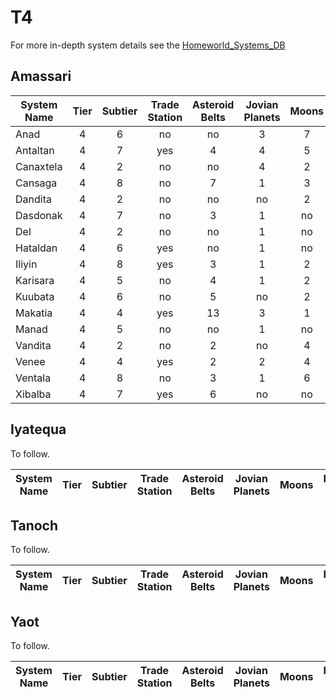 # T4

For more in-depth system details see the
[Homeworld_Systems_DB](https://discord.com/channels/855174814108483605/1083774651454455818/1104330056119095346)

## Amassari

|System Name |Tier |Subtier|Trade Station|Asteroid Belts|Jovian Planets|Moons|Hyperjump Strength|
|------------|:---:|:-----:|:-----------:|:------------:|:------------:|:---:|:----------------:|
|Anad        |4    |6      |no           |no            |3             |7    |316               |
|Antaltan    |4    |7      |yes          |4             |4             |5    |313               |
|Canaxtela   |4    |2      |no           |no            |4             |2    |310               |
|Cansaga     |4    |8      |no           |7             |1             |3    |310               |
|Dandita     |4    |2      |no           |no            |no            |2    |320               |
|Dasdonak    |4    |7      |no           |3             |1             |no   |312               |
|Del         |4    |2      |no           |no            |1             |no   |310               |
|Hataldan    |4    |6      |yes          |no            |1             |no   |310               |
|Iliyin      |4    |8      |yes          |3             |1             |2    |310               |
|Karisara    |4    |5      |no           |4             |1             |2    |310               |
|Kuubata     |4    |6      |no           |5             |no            |2    |318               |
|Makatia     |4    |4      |yes          |13            |3             |1    |320               |
|Manad       |4    |5      |no           |no            |1             |no   |317               |
|Vandita     |4    |2      |no           |2             |no            |4    |320               |
|Venee       |4    |4      |yes          |2             |2             |4    |310               |
|Ventala     |4    |8      |no           |3             |1             |6    |310               |
|Xibalba     |4    |7      |yes          |6             |no            |no   |314               |

## Iyatequa

To follow.

|System Name|Tier |Subtier|Trade Station|Asteroid Belts|Jovian Planets|Moons|Hyperjump Strength|
|-----------|:---:|:-----:|:-----------:|:------------:|:------------:|:---:|:----------------:|

## Tanoch

To follow.

|System Name|Tier |Subtier|Trade Station|Asteroid Belts|Jovian Planets|Moons|Hyperjump Strength|
|-----------|:---:|:-----:|:-----------:|:------------:|:------------:|:---:|:----------------:|

## Yaot

To follow.

|System Name |Tier |Subtier|Trade Station|Asteroid Belts|Jovian Planets|Moons|Hyperjump Strength|
|------------|:---:|:-----:|:-----------:|:------------:|:------------:|:---:|:----------------:|
